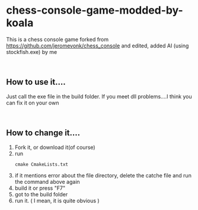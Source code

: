 # chess-console-game-modded-by-koala
 This is a chess console game forked from https://github.com/jeromevonk/chess_console and edited, added AI (using stockfish.exe) by me

<br />

## How to use it....
 Just call the exe file in the build folder.
 If you meet dll problems....I think you can fix it on your own
 
<br />

## How to change it....
 1. Fork it, or download it(of course)
 2. run
    ```
    cmake CmakeLists.txt
    ```
 3.
    if it mentions error about the file directory, delete the catche file and run the command above again
 4. 
    build it or press "F7"
 5. got to the build folder
 6. run it. ( I mean, it is quite obvious )

